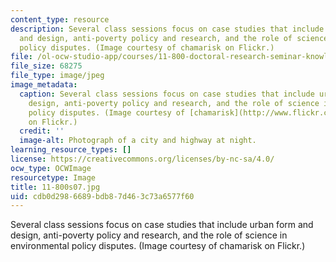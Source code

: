 ```yaml
---
content_type: resource
description: Several class sessions focus on case studies that include urban form
  and design, anti-poverty policy and research, and the role of science in environmental
  policy disputes. (Image courtesy of chamarisk on Flickr.)
file: /ol-ocw-studio-app/courses/11-800-doctoral-research-seminar-knowledge-in-the-public-arena-spring-2007/cdb0d2986689bdb87d463c73a6577f60_11-800s07.jpg
file_size: 68275
file_type: image/jpeg
image_metadata:
  caption: Several class sessions focus on case studies that include urban form and
    design, anti-poverty policy and research, and the role of science in environmental
    policy disputes. (Image courtesy of [chamarisk](http://www.flickr.com/photos/chamarisk/)
    on Flickr.)
  credit: ''
  image-alt: Photograph of a city and highway at night.
learning_resource_types: []
license: https://creativecommons.org/licenses/by-nc-sa/4.0/
ocw_type: OCWImage
resourcetype: Image
title: 11-800s07.jpg
uid: cdb0d298-6689-bdb8-7d46-3c73a6577f60
---
```

Several class sessions focus on case studies that include urban form and design, anti-poverty policy and research, and the role of science in environmental policy disputes. (Image courtesy of chamarisk on Flickr.)